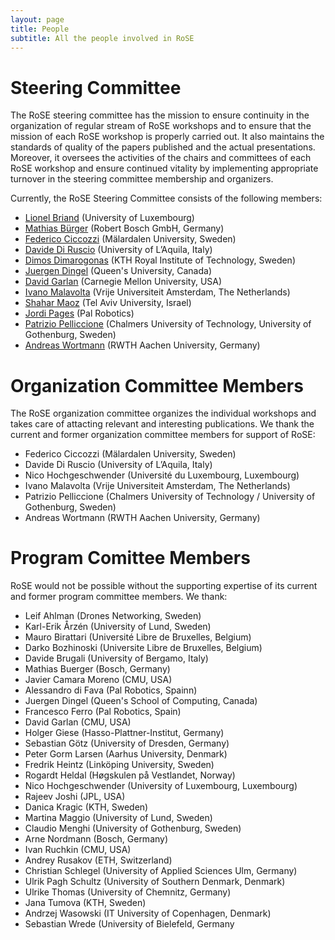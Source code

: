 ```yaml
---
layout: page
title: People
subtitle: All the people involved in RoSE
---
```


# Steering Committee
The RoSE steering committee has the mission to ensure continuity in the organization of regular stream of RoSE workshops and to ensure that the mission of each RoSE workshop is properly carried out. It also maintains the standards of quality of the papers published and the actual presentations. Moreover, it oversees the activities of the chairs and committees of each RoSE workshop and ensure continued vitality by implementing appropriate turnover in the steering committee membership and organizers.

Currently, the RoSE Steering Committee consists of the following members:
- [Lionel Briand](https://wwwfr.uni.lu/snt/people/lionel_briand) (University of Luxembourg)
- [Mathias Bürger](https://scholar.google.de/citations?user=WupCXMYAAAAJ&hl=en) (Robert Bosch GmbH, Germany)
- [Federico Ciccozzi](http://www.es.mdh.se/staff/266-Federico_Ciccozzi) (Mälardalen University, Sweden)
- [Davide Di Ruscio](http://www.di.univaq.it/diruscio/) (University of L’Aquila, Italy)
- [Dimos Dimarogonas](https://people.kth.se/~dimos/) (KTH Royal Institute of Technology, Sweden)
- [Juergen Dingel](http://research.cs.queensu.ca/home/dingel/) (Queen's University, Canada)
- [David Garlan](http://www.cs.cmu.edu/~garlan/) (Carnegie Mellon University, USA)
- [Ivano Malavolta](http://www.ivanomalavolta.com/pu) (Vrije Universiteit Amsterdam, The Netherlands)
- [Shahar Maoz](http://www.cs.tau.ac.il/~maozs/) (Tel Aviv University, Israel)
- [Jordi Pages](https://scholar.google.com/citations?user=pn3milUAAAAJ&hl=en) (Pal Robotics)
- [Patrizio Pelliccione](http://www.patriziopelliccione.com/) (Chalmers University of Technology, University of Gothenburg, Sweden)
- [Andreas Wortmann](http://www.wortmann.ac/) (RWTH Aachen University, Germany)

# Organization Committee Members
The RoSE organization committee organizes the individual workshops and takes care of attacting relevant and interesting publications. We thank the current and former organization committee members for support of RoSE:
- Federico Ciccozzi (Mälardalen University, Sweden)
- Davide Di Ruscio (University of L’Aquila, Italy)
- Nico Hochgeschwender (Université du Luxembourg, Luxembourg)
- Ivano Malavolta (Vrije Universiteit Amsterdam, The Netherlands)
- Patrizio Pelliccione (Chalmers University of Technology / University of Gothenburg, Sweden)
- Andreas Wortmann (RWTH Aachen University, Germany)


# Program Comittee Members
RoSE would not be possible without the supporting expertise of its current and former program committee members. We thank:
- Leif Ahlman (Drones Networking, Sweden)
- Karl-Erik Årzén (University of Lund, Sweden)
- Mauro Birattari (Université Libre de Bruxelles, Belgium)
- Darko Bozhinoski (Universite Libre de Bruxelles, Belgium)
- Davide Brugali (University of Bergamo, Italy)
- Mathias Buerger (Bosch, Germany)
- Javier Camara Moreno (CMU, USA)
- Alessandro di Fava (Pal Robotics, Spainn)
- Juergen Dingel (Queen's School of Computing, Canada)
- Francesco Ferro (Pal Robotics, Spain)
- David Garlan (CMU, USA)
- Holger Giese (Hasso-Plattner-Institut, Germany)
- Sebastian Götz (University of Dresden, Germany)
- Peter Gorm Larsen (Aarhus University, Denmark)
- Fredrik Heintz (Linköping University, Sweden)
- Rogardt Heldal (Høgskulen på Vestlandet, Norway)
- Nico Hochgeschwender (University of Luxembourg, Luxembourg)
- Rajeev Joshi (JPL, USA)
- Danica Kragic (KTH, Sweden)
- Martina Maggio (University of Lund, Sweden)
- Claudio Menghi (University of Gothenburg, Sweden)
- Arne Nordmann (Bosch, Germany)
- Ivan Ruchkin (CMU, USA)
- Andrey Rusakov (ETH, Switzerland)
- Christian Schlegel (University of Applied Sciences Ulm, Germany)
- Ulrik Pagh Schultz (University of Southern Denmark, Denmark)
- Ulrike Thomas (University of Chemnitz, Germany)
- Jana Tumova (KTH, Sweden)
- Andrzej Wasowski (IT University of Copenhagen, Denmark)
- Sebastian Wrede (University of Bielefeld, Germany
